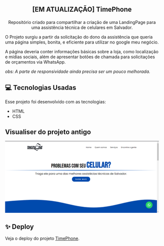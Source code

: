 ## <p align="center"> [EM ATUALIZAÇÃO] TimePhone</p>

<p align="center">
Repositório criado para compartilhar a criação de uma LandingPage para uma assistência técnica de celulares em Salvador.
 
O Projeto surgiu a partir da solicitação do dono da assistência que queria uma página simples, bonita, e eficiente para utilizar no google meu negócio.

A página deveria conter informações básicas sobre a loja, como localização e mídias sociais, além de apresentar botões de chamada para solicitações de orçamentos via WhatsApp.

_obs: A parte de responsividade ainda precisa ser um pouco melhorada._

## 💻 Tecnologias Usadas

Esse projeto foi desenvolvido com as tecnologias:

- HTML
- CSS

## Visualiser do projeto antigo

![alt text](https://raw.githubusercontent.com/antonioscn/timephone/main/assets/imgs/Captura%20de%20tela.png)
 
 
## ✨ Deploy
  Veja o deploy do projeto [TimePhone](https://antonioscn.github.io/timephone/).

